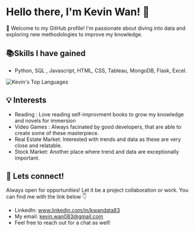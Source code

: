 # Hello there, I'm Kevin Wan! 👋


🙌 Welcome to my GitHub profile! I'm passionate about diving into data and exploring new methodologies to improve my knowledge.

## 📚Skills I have gained

- Python, SQL , Javascript, HTML, CSS, Tableau, MongoDB, Flask, Excel.

![Kevin's Top Languages](https://github-readme-stats.vercel.app/api/top-langs/?username=zRandgris&theme=aura&show_icons=true&hide_border=false&layout=compact)



## 💡 Interests
- Reading : Love reading self-improvment books to grow my knowledge and novels for immersion
- Video Games : Always facinated by good developers, that are able to create some of these masterpiece.
- Real Estate Market: Interested with trends and data as these are very close and relatable.
- Stock Market: Another place where trend and data are exceptionally important.
  



## 💪 Lets connect!
Always open for opportunities! Let it be a project collaboration or work. You can find me with the link below 👇 
- LinkedIn: www.linkedin.com/in/kwandata83
- My email: kevin.wan083@gmail.com
- Feel free to reach out for a chat as well!
